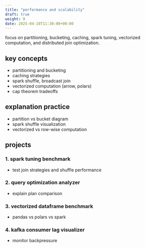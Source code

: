 ```yaml
---
title: "performance and scalability"
draft: true
weight: 9
date: 2025-04-18T11:30:00+00:00
---
```


focus on partitioning, bucketing, caching, spark tuning, vectorized computation, and distributed join optimization.

## key concepts

- partitioning and bucketing
- caching strategies
- spark shuffle, broadcast join
- vectorized computation (arrow, polars)
- cap theorem tradeoffs

## explanation practice

- partition vs bucket diagram
- spark shuffle visualization
- vectorized vs row-wise computation

## projects

### 1. spark tuning benchmark

- test join strategies and shuffle performance

### 2. query optimization analyzer

- explain plan comparison

### 3. vectorized dataframe benchmark

- pandas vs polars vs spark

### 4. kafka consumer lag visualizer

- monitor backpressure
